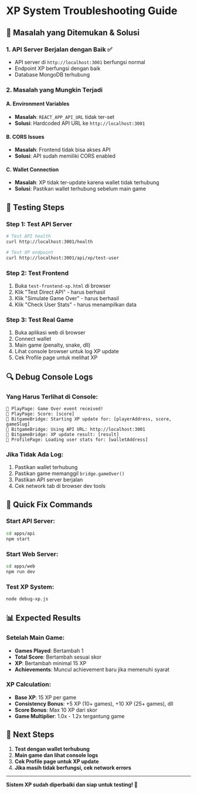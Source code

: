 # XP System Troubleshooting Guide

## 🔧 **Masalah yang Ditemukan & Solusi**

### **1. API Server Berjalan dengan Baik ✅**
- API server di `http://localhost:3001` berfungsi normal
- Endpoint XP berfungsi dengan baik
- Database MongoDB terhubung

### **2. Masalah yang Mungkin Terjadi**

#### **A. Environment Variables**
- **Masalah**: `REACT_APP_API_URL` tidak ter-set
- **Solusi**: Hardcoded API URL ke `http://localhost:3001`

#### **B. CORS Issues**
- **Masalah**: Frontend tidak bisa akses API
- **Solusi**: API sudah memiliki CORS enabled

#### **C. Wallet Connection**
- **Masalah**: XP tidak ter-update karena wallet tidak terhubung
- **Solusi**: Pastikan wallet terhubung sebelum main game

## 🧪 **Testing Steps**

### **Step 1: Test API Server**
```bash
# Test API health
curl http://localhost:3001/health

# Test XP endpoint
curl http://localhost:3001/api/xp/test-user
```

### **Step 2: Test Frontend**
1. Buka `test-frontend-xp.html` di browser
2. Klik "Test Direct API" - harus berhasil
3. Klik "Simulate Game Over" - harus berhasil
4. Klik "Check User Stats" - harus menampilkan data

### **Step 3: Test Real Game**
1. Buka aplikasi web di browser
2. Connect wallet
3. Main game (penalty, snake, dll)
4. Lihat console browser untuk log XP update
5. Cek Profile page untuk melihat XP

## 🔍 **Debug Console Logs**

### **Yang Harus Terlihat di Console:**
```
🔧 PlayPage: Game Over event received!
🔧 PlayPage: Score: [score]
🔧 BitgameBridge: Starting XP update for: [playerAddress, score, gameSlug]
🔧 BitgameBridge: Using API URL: http://localhost:3001
🔧 BitgameBridge: XP update result: [result]
🔧 ProfilePage: Loading user stats for: [walletAddress]
```

### **Jika Tidak Ada Log:**
1. Pastikan wallet terhubung
2. Pastikan game memanggil `bridge.gameOver()`
3. Pastikan API server berjalan
4. Cek network tab di browser dev tools

## 🚀 **Quick Fix Commands**

### **Start API Server:**
```bash
cd apps/api
npm start
```

### **Start Web Server:**
```bash
cd apps/web
npm run dev
```

### **Test XP System:**
```bash
node debug-xp.js
```

## 📊 **Expected Results**

### **Setelah Main Game:**
- **Games Played**: Bertambah 1
- **Total Score**: Bertambah sesuai skor
- **XP**: Bertambah minimal 15 XP
- **Achievements**: Muncul achievement baru jika memenuhi syarat

### **XP Calculation:**
- **Base XP**: 15 XP per game
- **Consistency Bonus**: +5 XP (10+ games), +10 XP (25+ games), dll
- **Score Bonus**: Max 10 XP dari skor
- **Game Multiplier**: 1.0x - 1.2x tergantung game

## 🎯 **Next Steps**

1. **Test dengan wallet terhubung**
2. **Main game dan lihat console logs**
3. **Cek Profile page untuk XP update**
4. **Jika masih tidak berfungsi, cek network errors**

---

**Sistem XP sudah diperbaiki dan siap untuk testing! 🎉**

